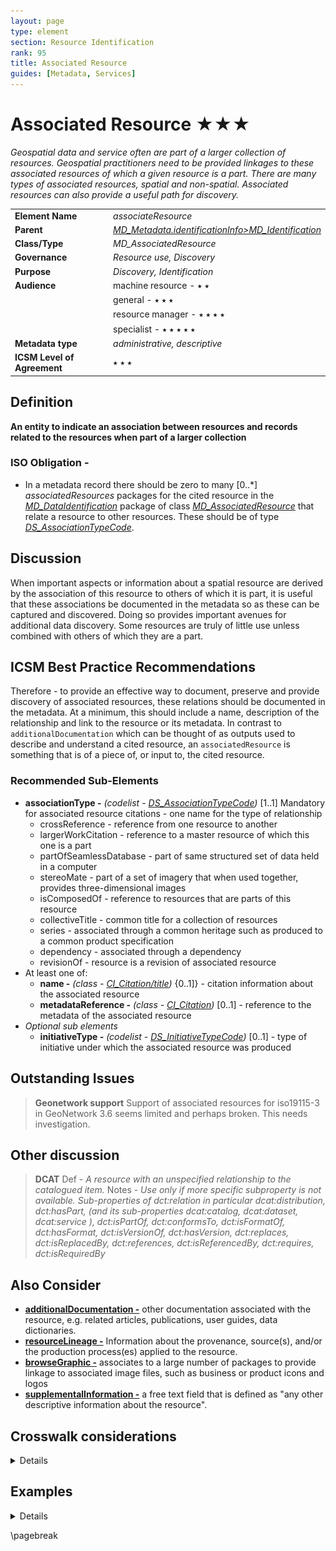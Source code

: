 ```yaml
---
layout: page
type: element
section: Resource Identification
rank: 95
title: Associated Resource
guides: [Metadata, Services]
---
```

# Associated Resource ★★★
*Geospatial data and service often are part of a larger collection of resources. Geospatial practitioners need to be provided linkages to these associated resources of which a given resource is a part. There are many types of associated resources, spatial and non-spatial. Associated resources can also provide a useful path for discovery.*

| | |
| --- | --- |
| **Element Name** | *associateResource* |
| **Parent** | *[MD_Metadata.identificationInfo>MD_Identification](./class-MD_Identification)* |
| **Class/Type** | *MD_AssociatedResource* |
| **Governance** | *Resource use, Discovery* |
| **Purpose** | *Discovery, Identification* |
| **Audience** | machine resource - ⭑ ⭑ |
| | general - ⭑ ⭑ ⭑ |
| | resource manager - ⭑ ⭑ ⭑ ⭑ |
| | specialist - ⭑ ⭑ ⭑ ⭑ ⭑ |
| **Metadata type** | *administrative, descriptive* |
| **ICSM Level of Agreement** | ⭑ ⭑ ⭑ |

## Definition 
**An entity to indicate an association between resources and records related to the resources when part of a larger collection**

### ISO Obligation -

 - In a metadata record there should be zero to many [0..\*] *associatedResources* packages for the cited resource in the *[MD_DataIdentification](./class-MD_DataIdentification)* package of class *[MD_AssociatedResource](http://wiki.esipfed.org/index.php/MD_AssociatedResource)* that relate a resource to other resources. These should be of type *[DS_AssociationTypeCode](http://wiki.esipfed.org/index.php/ISO_19115-3_Codelists#DS_AssociationTypeCode)*.

## Discussion  

When important aspects or information about a spatial resource are derived by the association of this resource to others of which it is part, it is useful that these associations be documented in the metadata so as these can be captured and discovered. Doing so provides important avenues for additional data discovery. Some resources are truly of little use unless combined with others of which they are a part. 


## ICSM Best Practice Recommendations 
Therefore - to provide an effective way to document, preserve and provide discovery of associated resources, these relations should be documented in the metadata. At a minimum, this should include a name, description of the relationship and link to the resource or its metadata. In contrast to `additionalDocumentation` which can be thought of as outputs used to describe and understand a cited resource, an `associatedResource` is something that is of a piece of, or input to, the cited resource.

### Recommended Sub-Elements 

* **associationType -** *(codelist - [DS_AssociationTypeCode](http://wiki.esipfed.org/index.php/ISO_19115-3_Codelists#DS_AssociationTypeCode))* [1..1] Mandatory for associated resource citations - one name for the type of relationship
  * crossReference - reference from one resource to another
  * largerWorkCitation - reference to a master resource of which this one is a part
  * partOfSeamlessDatabase - part of same structured set of data held in a computer
  * stereoMate - part of a set of imagery that when used together, provides three-dimensional images
  * isComposedOf - reference to resources that are parts of this resource
  * collectiveTitle - common title for a collection of resources
  * series - associated through a common heritage such as produced to a common product specification
  * dependency - associated through a dependency
  * revisionOf - resource is a revision of associated resource
* At least one of: 
  * **name -** *(class - [CI_Citation/title](./class-CI_Citation))* {0..1]} - citation information about the associated resource
  * **metadataReference -** *(class - [CI_Citation](./class-CI_Citation))* [0..1] - reference to the metadata of the associated resource
* *Optional sub elements*
  * **initiativeType -** *(codelist - [DS_InitiativeTypeCode](http://wiki.esipfed.org/index.php/ISO_19115-3_Codelists#DS_InitiativeTypeCode))* [0..1] - type of initiative under which the associated resource was produced 
  
  
 ## Outstanding Issues

 > **Geonetwork support**
   Support of associated resources for iso19115-3 in GeoNetwork 3.6 seems limited and perhaps broken. This needs investigation.

 ## Other discussion

 > **DCAT**
 Def - *A resource with an unspecified relationship to the catalogued item.*
 Notes - *Use only if more specific subproperty is not available. Sub-properties of dct:relation in particular dcat:distribution, dct:hasPart, (and its sub-properties dcat:catalog, dcat:dataset, dcat:service ), dct:isPartOf, dct:conformsTo, dct:isFormatOf, dct:hasFormat, dct:isVersionOf, dct:hasVersion, dct:replaces, dct:isReplacedBy, dct:references, dct:isReferencedBy, dct:requires, dct:isRequiredBy*
  
 ## Also Consider

 - **[additionalDocumentation -](./AdditionalDocs)** other documentation associated with the resource, e.g. related articles, publications, user guides, data dictionaries.
 - **[resourceLineage -](./ResourceLineage)** Information about the provenance, source(s), and/or the production process(es) applied to the resource.
 - **[browseGraphic -](./BrowseGraphic)** associates to a large number of packages to provide linkage to associated image files, such as business or product icons and logos
 - **[supplementalInformation -](https://www.isotc211.org/hmmg/HTML/ConceptualModels/EARoot/EA1/EA13/EA2/EA12/EA4420.htm)**  a free text field that is defined as "any other descriptive information about the resource". 

## Crosswalk considerations

<details>

### ISO19139 
MD_AssociatedResource replaces MD_AggregateInformation to clarify its
role as a mechanism for associating resources. Changes include:

- MD_AssociatedResource/name:CI_Citation replaces MD_AggregateInformation/aggregateDatasetName
 - The name this role was simplified along with the change to the name of the class.
- MD_AggregateInformation/aggregateDataSetIdentifier
 - This MD_Identifier was removed because the MD_Identifier in the name:CI_Citation can be used to provide an identifier for the associated resource.
- MD_AssociatedResource /metadataReference:CI_Citation was added
 - This new element was added to avoid ambiguity about whether the name:CI_Citation refers to a resource or to metadata for that resource. Now it is clear that name:CI_Citation refers to the resource and the metadataReference refers to metadata for that resource.

### Dublin core / CKAN / data.gov.au 

TBD {mapping to *DC element* and discussion???}

### DCAT 

Maps to dct:relation

### RIF-CS

Maps to "Related Information"

</details>

## Examples

<details>

### XML 
```
<mdb:MD_Metadata>  
....
 </mdb:identificationInfo>   
  </mri:MD_DataIdentification>
  ....  
   <mri:associatedResource>
    <mri:MD_AssociatedResource>
     <mri:name>
      <cit:CI_Citation>
       <cit:title>
        <gco:CharacterString>Big Project</gco:CharacterString>
       </cit:title>
      </cit:CI_Citation>
     </mri:name>
     <mri:associationType>
      <mri:DS_AssociationTypeCode codeList="https://schemas.isotc211.org
      /19115/resources/Codelist/cat/codelists.xml#DS_AssociationTypeCode"
      codeListValue="largerWorkCitation"/>
     </mri:associationType>
    </mri:MD_AssociatedResource>
   </mri:associatedResource>
  ....
  </mri:MD_DataIdentification>
 </mdb:identificationInfo>
....
</mdb:MD_Metadata>
```

\pagebreak

### UML diagrams
Recommended elements highlighted in yellow

![associateResource](../images/AssociatedResourcesUML.png)

</details>

\pagebreak

